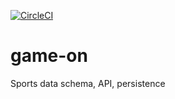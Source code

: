 [![CircleCI](https://circleci.com/gh/SphinxNZ/game-on.svg?style=svg)](https://circleci.com/gh/SphinxNZ/game-on)

# game-on
Sports data schema, API, persistence
